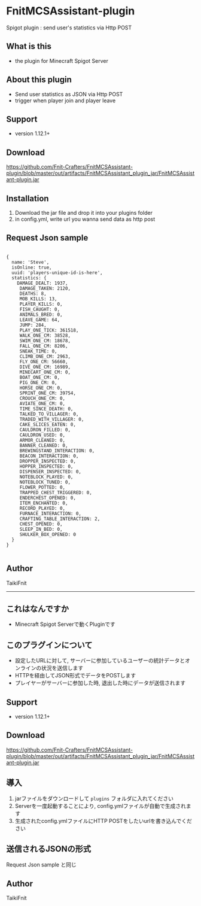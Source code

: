 # FnitMCSAssistant-plugin
Spigot plugin : send user's statistics via Http POST

## What is this
* the plugin for Minecraft Spigot Server

## About this plugin
* Send user statistics as JSON via Http POST
* trigger when player join and player leave

## Support
* version 1.12.1+

## Download
https://github.com/Fnit-Crafters/FnitMCSAssistant-plugin/blob/master/out/artifacts/FnitMCSAssistant_plugin_jar/FnitMCSAssistant-plugin.jar

## Installation
1. Download the jar file and drop it into your plugins folder
2. in config.yml, write url you wanna send data as http post

## Request Json sample

```

{ 
  name: 'Steve',
  isOnline: true,
  uuid: 'players-unique-id-is-here',
  statistics: {
    DAMAGE_DEALT: 1937,
     DAMAGE_TAKEN: 2120,
     DEATHS: 8,
     MOB_KILLS: 13,
     PLAYER_KILLS: 0,
     FISH_CAUGHT: 0,
     ANIMALS_BRED: 0,
     LEAVE_GAME: 64,
     JUMP: 284,
     PLAY_ONE_TICK: 361518,
     WALK_ONE_CM: 38528,
     SWIM_ONE_CM: 18678,
     FALL_ONE_CM: 8206,
     SNEAK_TIME: 0,
     CLIMB_ONE_CM: 2963,
     FLY_ONE_CM: 56660,
     DIVE_ONE_CM: 16989,
     MINECART_ONE_CM: 0,
     BOAT_ONE_CM: 0,
     PIG_ONE_CM: 0,
     HORSE_ONE_CM: 0,
     SPRINT_ONE_CM: 39754,
     CROUCH_ONE_CM: 0,
     AVIATE_ONE_CM: 0,
     TIME_SINCE_DEATH: 0,
     TALKED_TO_VILLAGER: 0,
     TRADED_WITH_VILLAGER: 0,
     CAKE_SLICES_EATEN: 0,
     CAULDRON_FILLED: 0,
     CAULDRON_USED: 0,
     ARMOR_CLEANED: 0,
     BANNER_CLEANED: 0,
     BREWINGSTAND_INTERACTION: 0,
     BEACON_INTERACTION: 0,
     DROPPER_INSPECTED: 0,
     HOPPER_INSPECTED: 0,
     DISPENSER_INSPECTED: 0,
     NOTEBLOCK_PLAYED: 0,
     NOTEBLOCK_TUNED: 0,
     FLOWER_POTTED: 0,
     TRAPPED_CHEST_TRIGGERED: 0,
     ENDERCHEST_OPENED: 0,
     ITEM_ENCHANTED: 0,
     RECORD_PLAYED: 0,
     FURNACE_INTERACTION: 0,
     CRAFTING_TABLE_INTERACTION: 2,
     CHEST_OPENED: 0,
     SLEEP_IN_BED: 0,
     SHULKER_BOX_OPENED: 0
  }
}


```

## Author
TaikiFnit

---

## これはなんですか
* Minecraft Spigot Serverで動くPluginです

## このプラグインについて
* 設定したURLに対して, サーバーに参加しているユーザーの統計データとオンラインの状況を送信します
* HTTPを経由してJSON形式でデータをPOSTします
* プレイヤーがサーバーに参加した時, 退出した時にデータが送信されます

## Support
* version 1.12.1+

## Download
https://github.com/Fnit-Crafters/FnitMCSAssistant-plugin/blob/master/out/artifacts/FnitMCSAssistant_plugin_jar/FnitMCSAssistant-plugin.jar

## 導入
1. jarファイルをダウンロードして `plugins` フォルダに入れてください
2. Serverを一度起動することにより, config.ymlファイルが自動で生成されます
3. 生成されたconfig.ymlファイルにHTTP POSTをしたいurlを書き込んでください

## 送信されるJSONの形式
Request Json sample と同じ

## Author
TaikiFnit
